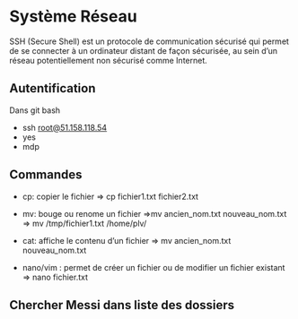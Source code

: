 # Système Réseau

SSH (Secure Shell) est un protocole de communication sécurisé qui permet de se connecter à un ordinateur distant de façon sécurisée, au sein d’un réseau potentiellement non sécurisé comme Internet.

## Autentification

Dans git bash 

- ssh root@51.158.118.54
- yes 
- mdp

## Commandes

 - cp: copier le fichier => cp fichier1.txt fichier2.txt
-  mv: bouge ou renome un fichier =>mv ancien_nom.txt nouveau_nom.txt
=> mv /tmp/fichier1.txt /home/plv/
-  cat: affiche le contenu d’un fichier => mv ancien_nom.txt nouveau_nom.txt

 - nano/vim : permet de créer un fichier ou de modifier un fichier existant => nano fichier.txt

## Chercher Messi dans liste des dossiers


